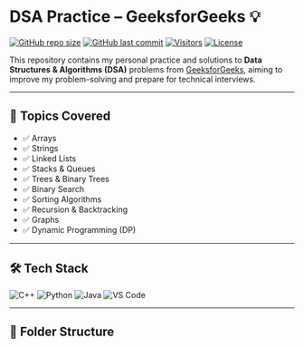 # DSA Practice – GeeksforGeeks 💡

[![GitHub repo size](https://img.shields.io/github/repo-size/rajtalukder159/DSA-Practice-GeeksforGeeks?color=informational&style=flat-square)](https://github.com/rajtalukder159/DSA-Practice-GeeksforGeeks)
[![GitHub last commit](https://img.shields.io/github/last-commit/rajtalukder159/DSA-Practice-GeeksforGeeks?color=success&style=flat-square)](https://github.com/rajtalukder159/DSA-Practice-GeeksforGeeks)
[![Visitors](https://visitor-badge.laobi.icu/badge?page_id=rajtalukder159.DSA-Practice-GeeksforGeeks)](https://github.com/rajtalukder159/DSA-Practice-GeeksforGeeks)
[![License](https://img.shields.io/badge/license-MIT-blue.svg?style=flat-square)](LICENSE)

This repository contains my personal practice and solutions to **Data Structures & Algorithms (DSA)** problems from [GeeksforGeeks](https://www.geeksforgeeks.org/), aiming to improve my problem-solving and prepare for technical interviews.

---

## 📌 Topics Covered

- ✅ Arrays  
- ✅ Strings  
- ✅ Linked Lists  
- ✅ Stacks & Queues  
- ✅ Trees & Binary Trees  
- ✅ Binary Search  
- ✅ Sorting Algorithms  
- ✅ Recursion & Backtracking  
- ✅ Graphs  
- ✅ Dynamic Programming (DP)

---

## 🛠️ Tech Stack

![C++](https://img.shields.io/badge/C%2B%2B-00599C?style=flat-square&logo=c%2B%2B&logoColor=white)
![Python](https://img.shields.io/badge/Python-3776AB?style=flat-square&logo=python&logoColor=white)
![Java](https://img.shields.io/badge/Java-ED8B00?style=flat-square&logo=java&logoColor=white)
![VS Code](https://img.shields.io/badge/VS%20Code-007ACC?style=flat-square&logo=visual-studio-code&logoColor=white)

---

## 📂 Folder Structure


